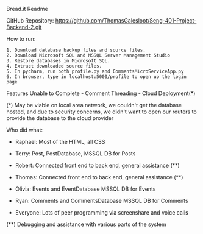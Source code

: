 Bread.it Readme

GitHub Repository:
https://github.com/ThomasGalesloot/Seng-401-Project-Backend-2.git

How to run:

	1. Download database backup files and source files.	
	2. Download Microsoft SQL and MSSQL Server Management Studio
	3. Restore databases in Microsoft SQL.
	4. Extract downloaded source files.
	5. In pycharm, run both profile.py and CommentsMicroServiceApp.py
	6. In browser, type in localhost:5000/profile to open up the login page

Features Unable to Complete
	- Comment Threading
	- Cloud Deployment(*)

(*) May be viable on local area network, we couldn't get the database hosted, 
and due to security concerns, we didn't want to open our routers to provide the database to the cloud provider


Who did what:
- Raphael: Most of the HTML, all CSS
- Terry: Post, PostDatabase, MSSQL DB for Posts
- Robert: Connected front end to back end, general assistance (**)
- Thomas: Connected front end to back end, general assistance (**)
- Olivia: Events and EventDatabase MSSQL DB for Events
- Ryan: Comments and CommentsDatabase MSSQL DB for Comments

- Everyone: Lots of peer programming via screenshare and voice calls

(**) Debugging and assistance with various parts of the system

